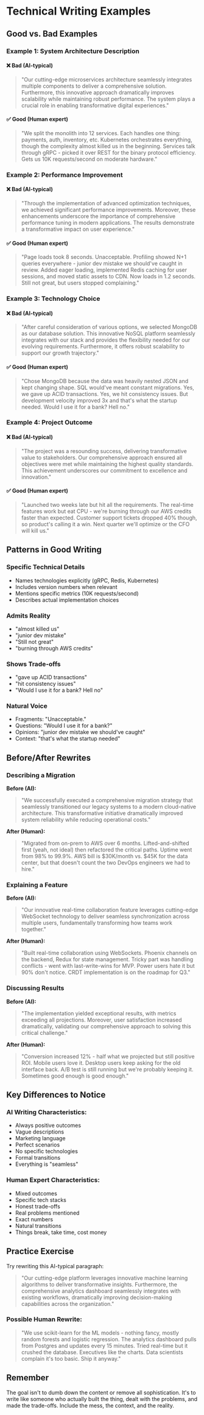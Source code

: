 # Technical Writing Examples

## Good vs. Bad Examples

### Example 1: System Architecture Description

#### ❌ Bad (AI-typical)

> "Our cutting-edge microservices architecture seamlessly integrates multiple components to deliver a comprehensive solution. Furthermore, this innovative approach dramatically improves scalability while maintaining robust performance. The system plays a crucial role in enabling transformative digital experiences."

#### ✅ Good (Human expert)

> "We split the monolith into 12 services. Each handles one thing: payments, auth, inventory, etc. Kubernetes orchestrates everything, though the complexity almost killed us in the beginning. Services talk through gRPC - picked it over REST for the binary protocol efficiency. Gets us 10K requests/second on moderate hardware."

### Example 2: Performance Improvement

#### ❌ Bad (AI-typical)

> "Through the implementation of advanced optimization techniques, we achieved significant performance improvements. Moreover, these enhancements underscore the importance of comprehensive performance tuning in modern applications. The results demonstrate a transformative impact on user experience."

#### ✅ Good (Human expert)

> "Page loads took 8 seconds. Unacceptable. Profiling showed N+1 queries everywhere - junior dev mistake we should've caught in review. Added eager loading, implemented Redis caching for user sessions, and moved static assets to CDN. Now loads in 1.2 seconds. Still not great, but users stopped complaining."

### Example 3: Technology Choice

#### ❌ Bad (AI-typical)

> "After careful consideration of various options, we selected MongoDB as our database solution. This innovative NoSQL platform seamlessly integrates with our stack and provides the flexibility needed for our evolving requirements. Furthermore, it offers robust scalability to support our growth trajectory."

#### ✅ Good (Human expert)

> "Chose MongoDB because the data was heavily nested JSON and kept changing shape. SQL would've meant constant migrations. Yes, we gave up ACID transactions. Yes, we hit consistency issues. But development velocity improved 3x and that's what the startup needed. Would I use it for a bank? Hell no."

### Example 4: Project Outcome

#### ❌ Bad (AI-typical)

> "The project was a resounding success, delivering transformative value to stakeholders. Our comprehensive approach ensured all objectives were met while maintaining the highest quality standards. This achievement underscores our commitment to excellence and innovation."

#### ✅ Good (Human expert)

> "Launched two weeks late but hit all the requirements. The real-time features work but eat CPU - we're burning through our AWS credits faster than expected. Customer support tickets dropped 40% though, so product's calling it a win. Next quarter we'll optimize or the CFO will kill us."

## Patterns in Good Writing

### Specific Technical Details

- Names technologies explicitly (gRPC, Redis, Kubernetes)
- Includes version numbers when relevant
- Mentions specific metrics (10K requests/second)
- Describes actual implementation choices

### Admits Reality

- "almost killed us"
- "junior dev mistake"
- "Still not great"
- "burning through AWS credits"

### Shows Trade-offs

- "gave up ACID transactions"
- "hit consistency issues"
- "Would I use it for a bank? Hell no"

### Natural Voice

- Fragments: "Unacceptable."
- Questions: "Would I use it for a bank?"
- Opinions: "junior dev mistake we should've caught"
- Context: "that's what the startup needed"

## Before/After Rewrites

### Describing a Migration

**Before (AI):**
> "We successfully executed a comprehensive migration strategy that seamlessly transitioned our legacy systems to a modern cloud-native architecture. This transformative initiative dramatically improved system reliability while reducing operational costs."

**After (Human):**
> "Migrated from on-prem to AWS over 6 months. Lifted-and-shifted first (yeah, not ideal) then refactored the critical paths. Uptime went from 98% to 99.9%. AWS bill is $30K/month vs. $45K for the data center, but that doesn't count the two DevOps engineers we had to hire."

### Explaining a Feature

**Before (AI):**
> "Our innovative real-time collaboration feature leverages cutting-edge WebSocket technology to deliver seamless synchronization across multiple users, fundamentally transforming how teams work together."

**After (Human):**
> "Built real-time collaboration using WebSockets. Phoenix channels on the backend, Redux for state management. Tricky part was handling conflicts - went with last-write-wins for MVP. Power users hate it but 90% don't notice. CRDT implementation is on the roadmap for Q3."

### Discussing Results

**Before (AI):**
> "The implementation yielded exceptional results, with metrics exceeding all projections. Moreover, user satisfaction increased dramatically, validating our comprehensive approach to solving this critical challenge."

**After (Human):**
> "Conversion increased 12% - half what we projected but still positive ROI. Mobile users love it. Desktop users keep asking for the old interface back. A/B test is still running but we're probably keeping it. Sometimes good enough is good enough."

## Key Differences to Notice

### AI Writing Characteristics:

- Always positive outcomes
- Vague descriptions
- Marketing language
- Perfect scenarios
- No specific technologies
- Formal transitions
- Everything is "seamless"

### Human Expert Characteristics:

- Mixed outcomes
- Specific tech stacks
- Honest trade-offs
- Real problems mentioned
- Exact numbers
- Natural transitions
- Things break, take time, cost money

## Practice Exercise

Try rewriting this AI-typical paragraph:

> "Our cutting-edge platform leverages innovative machine learning algorithms to deliver transformative insights. Furthermore, the comprehensive analytics dashboard seamlessly integrates with existing workflows, dramatically improving decision-making capabilities across the organization."

### Possible Human Rewrite:

> "We use scikit-learn for the ML models - nothing fancy, mostly random forests and logistic regression. The analytics dashboard pulls from Postgres and updates every 15 minutes. Tried real-time but it crushed the database. Executives like the charts. Data scientists complain it's too basic. Ship it anyway."

## Remember

The goal isn't to dumb down the content or remove all sophistication. It's to write like someone who actually built the thing, dealt with the problems, and made the trade-offs. Include the mess, the context, and the reality.
